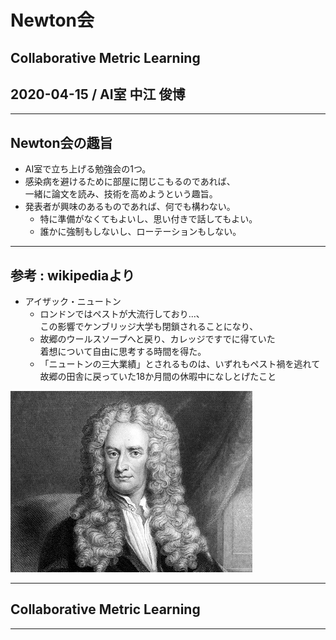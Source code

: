 # Newton会
## Collaborative Metric Learning
## 2020-04-15 / AI室 中江 俊博
---
## Newton会の趣旨
- AI室で立ち上げる勉強会の1つ。
- 感染病を避けるために部屋に閉じこもるのであれば、  
  一緒に論文を読み、技術を高めようという趣旨。
- 発表者が興味のあるものであれば、何でも構わない。
  - 特に準備がなくてもよいし、思い付きで話してもよい。
  - 誰かに強制もしないし、ローテーションもしない。

---
## 参考 : wikipediaより
- アイザック・ニュートン
  - ロンドンではペストが大流行しており...、  
    この影響でケンブリッジ大学も閉鎖されることになり、
  - 故郷のウールスソープへと戻り、カレッジですでに得ていた  
    着想について自由に思考する時間を得た。
  - 「ニュートンの三大業績」とされるものは、いずれもペスト禍を逃れて  
    故郷の田舎に戻っていた18か月間の休暇中になしとげたこと

![](./images/newton.jpg)

---
## Collaborative Metric Learning

---
